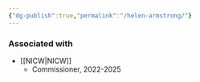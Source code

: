 ```yaml
---
{"dg-publish":true,"permalink":"/helen-armstrong/"}
---
```


### Associated with
- [[NICW\|NICW]]
	- Commissioner, 2022-2025
